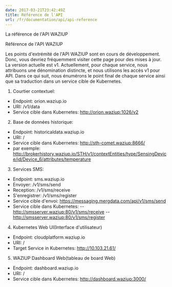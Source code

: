```yaml
---
date: 2017-03-21T23:42:49Z
title: Référence de l'API
url: /fr/documentation/api/api-reference
---
```


La référence de l'API WAZIUP

Référence de l'API WAZIUP

Les points d'extrémité de l'API WAZIUP sont en cours de développement. Donc, vous devriez fréquemment visiter cette page pour des mises à jour. La version actuelle est v1. Actuellement, pour chaque service, nous attribuons une dénomination distincte, et nous utilisons les accès v1 pour API.
Dans ce qui suit, nous énumérons le point final de chaque service ainsi que sa traduction dans un service cible de Kubernetes.

1. Courtier contextuel:
- Endpoint: orion.waziup.io
- URI: /v1/data
- Service cible dans Kubernetes: http://orion.waziup:1026/v2

2. Base de données historique:
- Endpoint: historicaldata.waziup.io
- URI: /
- Service cible dans Kubernetes: http://sth-comet.waziup:8666/
- par exemple: http://brokerhistory.waziup.io/STH/v1/contextEntities/type/SensingDevice/id/Device_6/attributes/temperature

3. Services SMS:
- Endpoint: sms.waziup.io
- Envoyer: /v1/sms/send
- Reception: /v1/sms/receive
- S'enregistrer: /v1/sms/register
- Service cible d'envoi: https://messaging.mergdata.com/api/v1/sms/send
- Service cible dans Kubernetes: 
-- http://smsserver.waziup:80/v1/sms/receive 
-- http://smsserver.waziup:80/v1/sms/register

4. Kubernetes Web UI(Interface d'utilisateur)
- Endpoint: cloudplatform.waziup.io
- URI: /
- Target Service in Kubernetes: http://10.103.21.61/

5. WAZIUP Dashboard Web(tableau de board Web)
- Endpoint: dashboard.waziup.io
- URI: /
- Service cible dans Kubernetes: http://dashboard.waziup:3000/